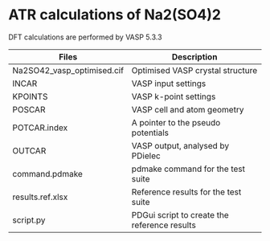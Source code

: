 # ATR calculations of Na2(SO4)2

DFT calculations are performed by VASP 5.3.3
 
 | Files                     | Description                     |
 | ------------------------- | ------------------------------- |
 |Na2SO42_vasp_optimised.cif |Optimised VASP crystal structure |
 |INCAR                      |VASP input settings |
 |KPOINTS                    |VASP k-point settings |
 |POSCAR                     |VASP cell and atom geometry |
 |POTCAR.index               |A pointer to the pseudo potentials |
 |OUTCAR	             |VASP output, analysed by PDielec |
 |command.pdmake	     |pdmake command for the test suite |
 |results.ref.xlsx	     |Reference results for the test suite |
 |script.py		     |PDGui script to create the reference results |
